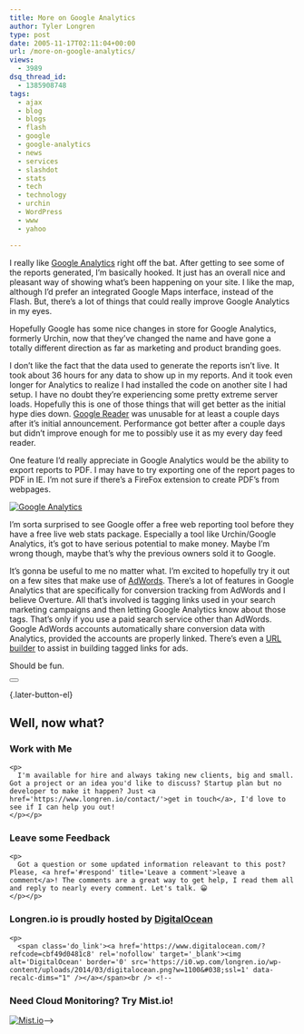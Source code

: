 ```yaml
---
title: More on Google Analytics
author: Tyler Longren
type: post
date: 2005-11-17T02:11:04+00:00
url: /more-on-google-analytics/
views:
  - 3989
dsq_thread_id:
  - 1385908748
tags:
  - ajax
  - blog
  - blogs
  - flash
  - google
  - google-analytics
  - news
  - services
  - slashdot
  - stats
  - tech
  - technology
  - urchin
  - WordPress
  - www
  - yahoo

---
```

I really like [Google Analytics][1] right off the bat. After getting to see some of the reports generated, I&#8217;m basically hooked. It just has an overall nice and pleasant way of showing what&#8217;s been happening on your site. I like the map, although I&#8217;d prefer an integrated Google Maps interface, instead of the Flash. But, there&#8217;s a lot of things that could really improve Google Analytics in my eyes.  
<!--adsense-->

  
Hopefully Google has some nice changes in store for Google Analytics, formerly Urchin, now that they&#8217;ve changed the name and have gone a totally different direction as far as marketing and product branding goes.

I don&#8217;t like the fact that the data used to generate the reports isn&#8217;t live. It took about 36 hours for any data to show up in my reports. And it took even longer for Analytics to realize I had installed the code on another site I had setup. I have no doubt they&#8217;re experiencing some pretty extreme server loads. Hopefully this is one of those things that will get better as the initial hype dies down. [Google Reader][2] was unusable for at least a couple days after it&#8217;s initial announcement. Performance got better after a couple days but didn&#8217;t improve enough for me to possibly use it as my every day feed reader.

One feature I&#8217;d really appreciate in Google Analytics would be the ability to export reports to PDF. I may have to try exporting one of the report pages to PDF in IE. I&#8217;m not sure if there&#8217;s a FireFox extension to create PDF&#8217;s from webpages.

[<img src="https://i0.wp.com/static.flickr.com/32/64064338_abd4206318_o.png?w=1100" alt="Google Analytics" data-recalc-dims="1" />][3]

I&#8217;m sorta surprised to see Google offer a free web reporting tool before they have a free live web stats package. Especially a tool like Urchin/Google Analytics, it&#8217;s got to have serious potential to make money. Maybe I&#8217;m wrong though, maybe that&#8217;s why the previous owners sold it to Google.  
<!--adsense-->

  
It&#8217;s gonna be useful to me no matter what. I&#8217;m excited to hopefully try it out on a few sites that make use of [AdWords][4]. There&#8217;s a lot of features in Google Analytics that are specifically for conversion tracking from AdWords and I believe Overture. All that&#8217;s involved is tagging links used in your search marketing campaigns and then letting Google Analytics know about those tags. That&#8217;s only if you use a paid search service other than AdWords. Google AdWords accounts automatically share conversion data with Analytics, provided the accounts are properly linked. There&#8217;s even a [URL builder][5] to assist in building tagged links for ads.

Should be fun. 

<div class="wpulike wpulike-default " >
  <div class="wp_ulike_general_class wp_ulike_is_not_liked">
    <button type="button"
					aria-label="Like Button"
					data-ulike-id="2093"
					data-ulike-nonce="131db969c3"
					data-ulike-type="likeThis"
					data-ulike-template="wpulike-default"
					data-ulike-display-likers="0"
					data-ulike-disable-pophover="0"
					class="wp_ulike_btn wp_ulike_put_image wp_likethis_2093"></button><span class="count-box"></span>
  </div>
</div>

[][6]{.later-button-el}

<div class='what-next'>
  <h2>
    Well, now what?
  </h2>
  
  <div class='hire'>
    <h3>
      Work with Me
    </h3>
    
    <p>
      I'm available for hire and always taking new clients, big and small. Got a project or an idea you'd like to discuss? Startup plan but no developer to make it happen? Just <a href='https://www.longren.io/contact/'>get in touch</a>, I'd love to see if I can help you out!
    </p></p>
  </div>
  
  <div class='hire'>
    <h3>
      Leave some Feedback
    </h3>
    
    <p>
      Got a question or some updated information releavant to this post? Please, <a href='#respond' title='Leave a comment'>leave a comment</a>! The comments are a great way to get help, I read them all and reply to nearly every comment. Let's talk. 😀
    </p></p>
  </div>
  
  <div class='now-what-bottom-ad'>
    <h3>
      Longren.io is proudly hosted by <a href='https://www.digitalocean.com/?refcode=cbf49d0481c8'>DigitalOcean</a>
    </h3>
    
    <p>
      <span class='do_link'><a href='https://www.digitalocean.com/?refcode=cbf49d0481c8' rel='nofollow' target='_blank'><img alt='DigitalOcean' border='0' src='https://i0.wp.com/longren.io/wp-content/uploads/2014/03/digitalocean.png?w=1100&#038;ssl=1' data-recalc-dims="1" /></a></span><br /> <!--

<h3>Need Cloud Monitoring? Try Mist.io!</h3>

<span class='do_link'><a href='http://mist.io/?ref=tyler' rel='nofollow' target='_blank'><img alt='Mist.io' border='0' src='https://i0.wp.com/longren.io/wp-content/uploads/2014/04/mistio.jpg?w=1100&#038;ssl=1' data-recalc-dims="1"></a></span>--></div> </div>

 [1]: http://www.google.com/analytics/
 [2]: http://www.google.com/reader/
 [3]: http://flickr.com/photo_zoom.gne?id=64062637&size=o
 [4]: http://adwords.google.com/
 [5]: http://www.google.com/support/analytics/bin/answer.py?answer=27255&hl=en
 [6]: #